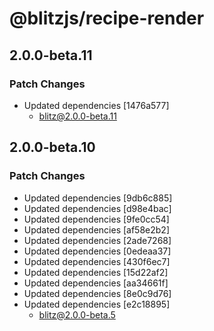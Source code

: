# @blitzjs/recipe-render

## 2.0.0-beta.11

### Patch Changes

- Updated dependencies [1476a577]
  - blitz@2.0.0-beta.11

## 2.0.0-beta.10

### Patch Changes

- Updated dependencies [9db6c885]
- Updated dependencies [d98e4bac]
- Updated dependencies [9fe0cc54]
- Updated dependencies [af58e2b2]
- Updated dependencies [2ade7268]
- Updated dependencies [0edeaa37]
- Updated dependencies [430f6ec7]
- Updated dependencies [15d22af2]
- Updated dependencies [aa34661f]
- Updated dependencies [8e0c9d76]
- Updated dependencies [e2c18895]
  - blitz@2.0.0-beta.5
